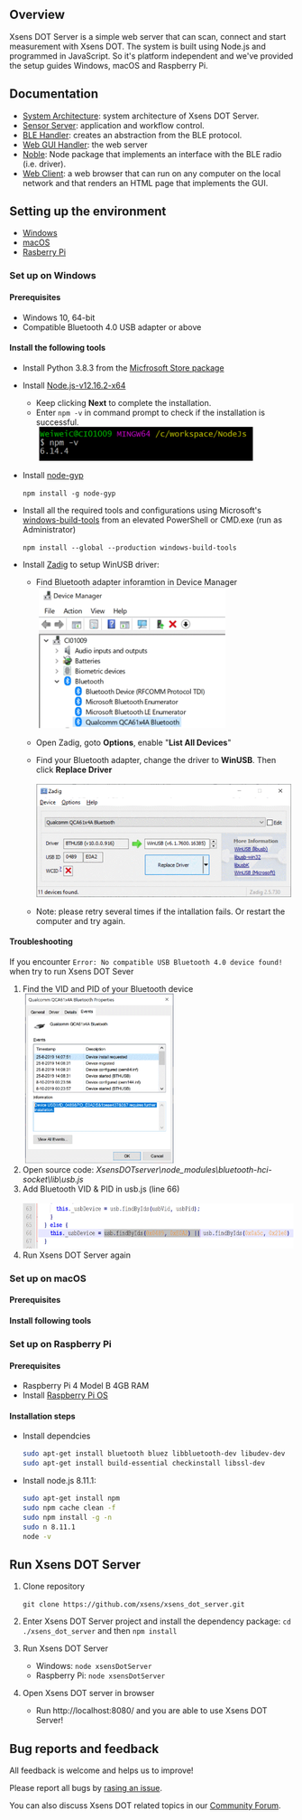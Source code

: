 ## Overview
Xsens DOT Server is a simple web server that can scan, connect and start measurement with Xsens DOT. The system is built using Node.js and programmed in JavaScript. So it's platform independent and we've provided the setup guides Windows, macOS and Raspberry Pi.

## Documentation
* [System Architecture](documentation/XsensDOTServer-SystemArchitecture.pdf): system architecture of Xsens DOT Server.
* [Sensor Server](documentation/XsensDOTServer-SensorServer.pdf): application and workflow control.
* [BLE Handler](documentation/XsensDOTServer-BLEHandler.pdf): creates an abstraction from the BLE protocol.
* [Web GUI Handler](documentation/XsensDOTServer-WebGUIHandler.pdf): the web server
* [Noble](https://github.com/noble/noble): Node package that implements an interface with the BLE radio (i.e. driver).
* [Web Client](documentation/XsensDOTServerWebClient.pdf): a web browser that can run on any computer on the local network and that renders an HTML page that implements the GUI.

## Setting up the environment
* [Windows](#set-up-on-windows)
* [macOS](#set-up-on-macos)
* [Rasberry Pi](#set-up-on-raspberry-pi)

### Set up on Windows
#### Prerequisites
* Windows 10, 64-bit
* Compatible Bluetooth 4.0 USB adapter or above

#### Install the following tools
* Install Python 3.8.3 from the [Micfrosoft Store package](https://docs.python.org/3/using/windows.html#the-microsoft-store-package) 
* Install [Node.js-v12.16.2-x64](https://nodejs.org/download/release/v12.16.2/node-v12.16.2-x64.msi)
  * Keep clicking **Next** to complete the installation.
  * Enter `npm -v` in command prompt to check if the installation is successful.<br>
&nbsp;<img height="60" src="images/image002.gif"/>

* Install [node-gyp](https://github.com/nodejs/node-gyp#installation)
   
   `npm install -g node-gyp`
* Install all the required tools and configurations using Microsoft's [windows-build-tools](https://github.com/felixrieseberg/windows-build-tools) from an elevated PowerShell or CMD.exe (run as Administrator)

  `npm install --global --production windows-build-tools`
* Install [Zadig](https://zadig.akeo.ie/) to setup WinUSB driver:
  * Find Bluetooth adapter inforamtion in Device Manager <br>
&nbsp;<img height="250" src="images/image006.gif"/>
  * Open Zadig, goto **Options**, enable "**List All Devices**"
  * Find your Bluetooth adapter, change the driver to **WinUSB**. Then click **Replace Driver** <br>
&nbsp;<img height="200" src="images/image007.gif"/>

  * Note: please retry several times if the intallation fails. Or restart the computer and try again. 

#### Troubleshooting
If you encounter `Error: No compatible USB Bluetooth 4.0 device found!` when try to run Xsens DOT Sever
 1. Find the VID and PID of your Bluetooth device<br>
&nbsp;<img height="300" src="images/image011.gif"/>
 2. Open source code: *XsensDOTserver\node_modules\bluetooth-hci-socket\lib\usb.js*
 3. Add Bluetooth VID & PID in usb.js (line 66)<br>
&nbsp;<img height="80" src="images/image012.gif"/>
 4. Run Xsens DOT Server again
 
### Set up on macOS
#### Prerequisites

#### Install following tools


### Set up on Raspberry Pi
#### Prerequisites
* Raspberry Pi 4 Model B 4GB RAM
* Install [Raspberry Pi OS](https://www.raspberrypi.org/downloads/raspberry-pi-os/)

#### Installation steps
* Install dependcies
  
  ```sh
  sudo apt-get install bluetooth bluez libbluetooth-dev libudev-dev
  sudo apt-get install build-essential checkinstall libssl-dev
  ```

* Install node.js 8.11.1: 
  ```sh
  sudo apt-get install npm
  sudo npm cache clean -f
  sudo npm install -g -n
  sudo n 8.11.1
  node -v
  ```


## Run Xsens DOT Server
1. Clone repository
  
   `git clone https://github.com/xsens/xsens_dot_server.git`
1. Enter Xsens DOT Server project and install the dependency package: `cd ./xsens_dot_server` and then `npm install`
1. Run Xsens DOT Server
   * Windows: `node xsensDotServer`
   * Raspberry Pi: `node xsensDotServer`
1. Open Xsens DOT server in browser
   * Run http://localhost:8080/ and you are able to use Xsens DOT Server!

## Bug reports and feedback
All feedback is welcome and helps us to improve!

Please report all bugs by [rasing an issue](https://github.com/xsens/xsens_dot_server/issues/new).

You can also discuss Xsens DOT related topics in our [Community Forum](https://base.xsens.com/hc/en-us/community/topics).


